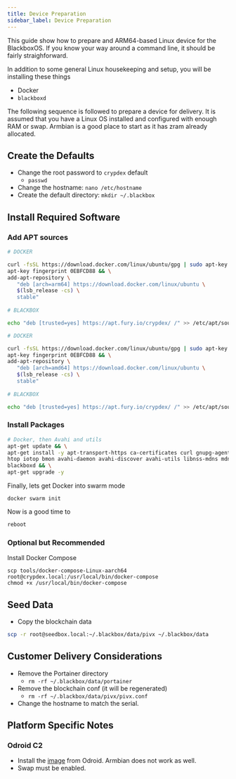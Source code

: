 ```yaml
---
title: Device Preparation
sidebar_label: Device Preparation
---
```


This guide show how to prepare and ARM64-based Linux device for the BlackboxOS. If you know your way around a command line, it should be fairly straighforward.

In addition to some general Linux housekeeping and setup, you will be installing these things

- Docker
- `blackboxd`


The following sequence is followed to prepare a device for delivery. It is assumed that you have a Linux OS installed and configured with enough RAM or swap. Armbian is a good place to start as it has zram already allocated.

## Create the Defaults

- Change the root password to `crypdex` default
  - `passwd`
- Change the hostname: `nano /etc/hostname`
- Create the default directory: `mkdir ~/.blackbox`

## Install Required Software

### Add APT sources
<!--DOCUSAURUS_CODE_TABS-->
<!--arm64-->


```bash
# DOCKER

curl -fsSL https://download.docker.com/linux/ubuntu/gpg | sudo apt-key add - && \
apt-key fingerprint 0EBFCD88 && \
add-apt-repository \
   "deb [arch=arm64] https://download.docker.com/linux/ubuntu \
   $(lsb_release -cs) \
   stable"
   
# BLACKBOX

echo "deb [trusted=yes] https://apt.fury.io/crypdex/ /" >> /etc/apt/sources.list.d/fury.list
```

<!--x86_64-->

```bash
# DOCKER

curl -fsSL https://download.docker.com/linux/ubuntu/gpg | sudo apt-key add - && \
apt-key fingerprint 0EBFCD88 && \
add-apt-repository \
   "deb [arch=amd64] https://download.docker.com/linux/ubuntu \
   $(lsb_release -cs) \
   stable"
   
# BLACKBOX

echo "deb [trusted=yes] https://apt.fury.io/crypdex/ /" >> /etc/apt/sources.list.d/fury.list
```


<!--END_DOCUSAURUS_CODE_TABS-->


### Install Packages

```bash
# Docker, then Avahi and utils
apt-get update && \
apt-get install -y apt-transport-https ca-certificates curl gnupg-agent software-properties-common \
htop iotop bmon avahi-daemon avahi-discover avahi-utils libnss-mdns mdns-scan \
blackboxd && \
apt-get upgrade -y
```

Finally, lets get Docker into swarm mode

```shell
docker swarm init
```


Now is a good time to 

```bash
reboot
```


### Optional but Recommended

Install Docker Compose

```
scp tools/docker-compose-Linux-aarch64 root@crypdex.local:/usr/local/bin/docker-compose
chmod +x /usr/local/bin/docker-compose
```

## Seed Data

- Copy the blockchain data
```bash
scp -r root@seedbox.local:~/.blackbox/data/pivx ~/.blackbox/data
```
  
## Customer Delivery Considerations

- Remove the Portainer directory
  - `rm -rf ~/.blackbox/data/portainer`
- Remove the blockchain conf (it will be regenerated)
  - `rm -rf ~/.blackbox/data/pivx/pivx.conf`
- Change the hostname to match the serial.

## Platform Specific Notes

### Odroid C2

- Install the [image](https://wiki.odroid.com/odroid-c2/os_images/ubuntu/ubuntu) from Odroid. Armbian does not work as well.
- Swap must be enabled.
